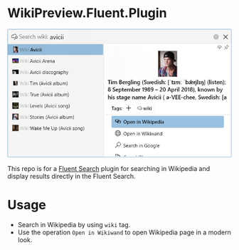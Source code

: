 # WikiPreview.Fluent.Plugin

![alt text](wikipreview_image.png "Preview Image")

This repo is for a [Fluent Search](https://fluentsearch.net) plugin for searching in Wikipedia and display results directly in the Fluent Search.

# Usage

- Search in Wikipedia by using `wiki` tag.
- Use the operation `Open in Wikiwand` to open Wikipedia page in a modern look.

